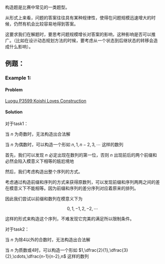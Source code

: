 构造题是比赛中常见的一类题型。

从形式上来看，问题的答案往往具有某种规律性，使得在问题规模迅速增大的时候，仍然有机会比较容易地得到答案。

这要求我们在解题时，要思考问题规模增长对答案的影响，这种影响是否可以推广。（比如在设计动态规划方法的时候，要考虑从一个状态到后继状态的转移会造成什么影响）。

## 例题：

### Example 1:

#### Problem

[Luogu P3599 Koishi Loves Construction](https://www.luogu.org/problemnew/show/P3599)

#### Solution

对于task1：

当 $n$ 为奇数时，无法构造出合法解

当 $n$ 为偶数时，可以构造一个形如 $n,1,n-2,3,\cdots$ 这样的数列

首先，我们可以发现 $n$ 必定出现在数列的第一位，否则 $n$ 出现前后的两个前缀和必然会陷入模意义下相等的尴尬境地

然后，我们考虑构造出整个序列的方式。

考虑通过构造前缀和序列的方式来获得原数列，可以发现前缀和序列两两之间的差在模意义下不能相等。因为前缀和序列的差分序列对应着原来的排列。

因此我们尝试以前缀和数列在模意义下为

$$
0,1,-1,2,-2,\cdots
$$

这样的形式来构造这个序列，不难发现它完美的满足所以限制条件。

对于task2：

当 $n$ 为除4以外的合数时，无法构造出合法解

当 $n$ 为质数或4时，可以构造一个形如 $1,\dfrac{2}{1},\dfrac{3}{2},\cdots,\dfrac{n-1}{n-2},n$ 这样的数列

